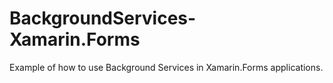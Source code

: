 # BackgroundServices-Xamarin.Forms
Example of how to use Background Services in Xamarin.Forms applications.
